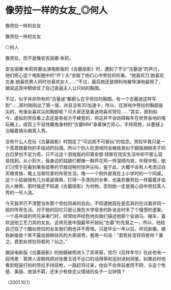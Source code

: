 # 像劳拉一样的女友_◎何人

像劳拉一样的女友

像劳拉一样的女友

◎何人

像劳拉，而不是像安吉丽娜·朱莉。

安吉丽娜·朱莉将要出演电影版的《古墓丽影》时，遭到了不少“古墓迷”的声讨，他们担心这个电影圈中的“坏丫头”会毁了他们心中劳拉的形象。“她喜欢刀.她喜欢文身.她喜欢男人同时也喜欢女人……”不过，最后她还是顺利地被导演地留用了，据说这其中颇依仗了自己直逼主人公尺码的胸围。

不过，似乎并非所有的“古墓迷”都那么在乎劳拉的胸围。有一个古墓迷这样写到“……那时刚刚出了第一版，并且没有3D加速卡，所以，在游戏中劳拉的胸部是尖的，有谁会喜欢尖的胸部呢？可大家还是着迷地喜欢劳拉……”其实，直到如今，虚拟的劳拉看上去还是有些方不棱登的，但这并不会妨碍每年在世界各地的电玩展上，成百上千自恃魔鬼身材的“古墓MM”身着弹力背心，手持双抢，从墨镜上沿瞄着镜头做真人秀。

没有什么人在玩《古墓丽影》时抱定了“可远观不可亵玩”的信念。劳拉毕竟只是一个乖乖随着你的手指动的玩偶。所以个别人在游戏时会做些类似于翻版胡桃夹子的白日梦也不足为奇。只不过这个游戏版的印第安那·琼斯在现实生活中却不那么容易找到。从小到大，我身边的姑娘们都像一群芦花鸡一样温顺内敛，中规中矩。她们习惯于在看到某些低等的节肢动物时惊声尖叫，鉴于此，大概不会有人考虑过白天做贵族，晚上当冒险家的传奇生活。唯一一个例外是我在上小学时的一个同桌。这个小姑娘很有几分英姿飒爽，打得一手漂亮的长拳，也喜欢像劳拉一样露着牙齿向人微笑。那时我还不知道《古墓丽影》为何物，否则她一定是我心目中劳拉真人秀的一号人选。

今天我早已不清楚当年那个劳拉同桌的去向，不知道她现在是否真的在过着非同一般的传奇生活。对于她的回忆只是让我在大学宿舍的卧谈会时多了个憧憬的虚象。一个高年级的师兄来串门时，经常绘声绘色地向我们描述他那个会骑马、飚车，喜欢送他工艺刀具的女友。这师兄是中国最早开始玩“古墓”的先驱之一，所以，他给自己找了个酷似劳拉的女友我们倒也并不奇怪。只是毕业一年以后，师兄新婚，据称新娘是个笑不露齿弱柳扶风的大家闺秀。套用一句话：“君若处宝钗将若何？妻之。君若处劳拉将若何？仙之。”

据说电影版《古墓丽影》的拍摄破例进入了吴哥窟，恰巧《花样年华》在此也有一段场景：蔫男人梁朝伟把对张曼玉说不出口的话用草和泥封进树洞里。如果此时他看到短装打扮的劳拉手持双枪，一路赶将过来，他会不会弃前者而不顾，与这个性感、美丽、放浪不羁，还多少有些恋父情结的女子一见钟情？

（2001.10.1）